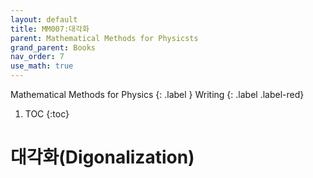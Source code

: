 ```yaml
---
layout: default
title: MM007:대각화
parent: Mathematical Methods for Physicsts
grand_parent: Books
nav_order: 7
use_math: true
---
```


Mathematical Methods for Physics
{: .label }
Writing
{: .label .label-red}

1. TOC
{:toc}



# 대각화(Digonalization)